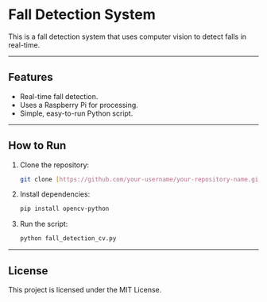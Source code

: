 # Fall Detection System

This is a fall detection system that uses computer vision to detect falls in real-time.

---

## Features

- Real-time fall detection.
- Uses a Raspberry Pi for processing.
- Simple, easy-to-run Python script.

---

## How to Run

1.  Clone the repository:
    ```bash
    git clone [https://github.com/your-username/your-repository-name.git](https://github.com/your-username/your-repository-name.git)
    ```
2.  Install dependencies:
    ```bash
    pip install opencv-python
    ```
3.  Run the script:
    ```bash
    python fall_detection_cv.py
    ```

---

## License

This project is licensed under the MIT License.
